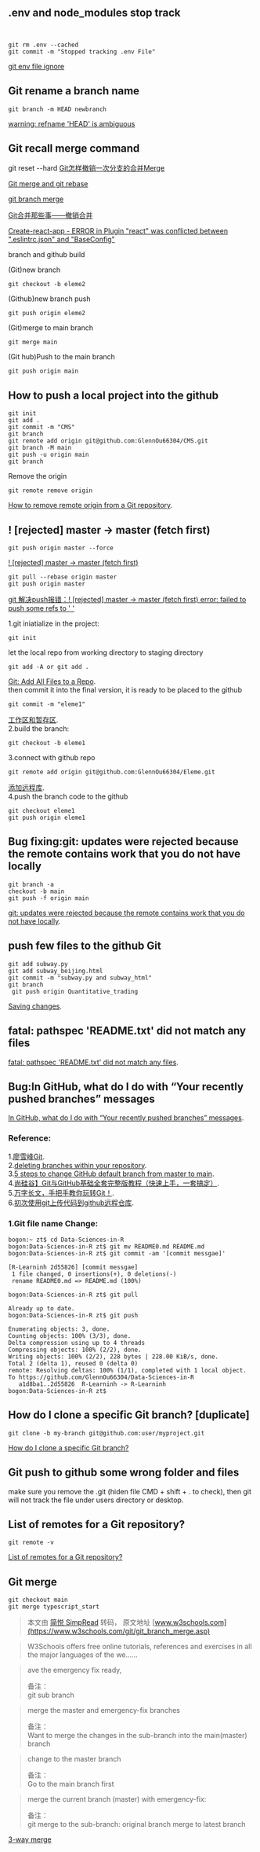 

## .env and node_modules stop track
```


git rm .env --cached
git commit -m "Stopped tracking .env File"
```
[git env file ignore](https://github.com/GlennOu66304/ticketsystem-mern)   
## Git rename a branch name
```
git branch -m HEAD newbranch
```
[warning: refname 'HEAD' is ambiguous](https://stackoverflow.com/questions/1692892/warning-refname-head-is-ambiguous)
## Git recall merge command
git reset --hard 
[Git怎样撤销一次分支的合并Merge](https://segmentfault.com/q/1010000000140446)

[Git merge and git rebase](https://www.perforce.com/blog/vcs/git-rebase-vs-git-merge-which-better)   

[git branch merge](https://www.w3schools.com/git/git_branch_merge.asp)   

[Git合并那些事——撤销合并](https://morningspace.github.io/tech/git-merge-stories-5/)   

[Create-react-app - ERROR in Plugin "react" was conflicted between ".eslintrc.json" and "BaseConfig"](https://stackoverflow.com/questions/70449712/create-react-app-error-in-plugin-react-was-conflicted-between-eslintrc-jso/70451413)


branch and github build

(Git)new branch
```
git checkout -b eleme2
```

(Github)new branch push 
```
git push origin eleme2
```

(Git)merge to main branch 
```
git merge main
```

(Git hub)Push to the main branch
```
git push origin main
```
## How to push a local project into the github
```
git init
git add .
git commit -m "CMS"
git branch
git remote add origin git@github.com:GlennOu66304/CMS.git
git branch -M main
git push -u origin main
git branch
```
Remove the origin
```
git remote remove origin
```
[How to remove remote origin from a Git repository](https://stackoverflow.com/questions/16330404/how-to-remove-remote-origin-from-a-git-repository).  

## ! [rejected] master -> master (fetch first)

```
git push origin master --force
```
[! [rejected] master -> master (fetch first)](https://stackoverflow.com/questions/28429819/rejected-master-master-fetch-first) 
```
git pull --rebase origin master
git push origin master
```
[git 解决push报错：! [rejected] master -> master (fetch first) error: failed to push some refs to ' '](https://blog.csdn.net/ourstronger/article/details/103460249?utm_medium=distribute.pc_relevant_t0.none-task-blog-2%7Edefault%7ECTRLIST%7Edefault-1.no_search_link&depth_1-utm_source=distribute.pc_relevant_t0.none-task-blog-2%7Edefault%7ECTRLIST%7Edefault-1.no_search_link)


1.git iniatialize in the project:
```
git init

```
let the local repo from working directory to staging directory
```
git add -A or git add . 
```
[Git: Add All Files to a Repo](https://stackabuse.com/git-add-all-files-to-a-repo).  
then commit it into the final version, it is ready to be placed to the github
```
git commit -m "eleme1"   
```
[工作区和暂存区](https://www.liaoxuefeng.com/wiki/896043488029600/897271968352576).  
2.build the branch:
```
git checkout -b eleme1
```
3.connect with github repo
```
git remote add origin git@github.com:GlennOu66304/Eleme.git 
```
[添加远程库](https://www.liaoxuefeng.com/wiki/896043488029600/900003767775424).  
4.push the branch code to the github
```
git checkout eleme1
git push origin eleme1
```
## Bug fixing:git: updates were rejected because the remote contains work that you do not have locally
```
git branch -a
checkout -b main
git push -f origin main
```
[git: updates were rejected because the remote contains work that you do not have locally](https://stackoverflow.com/questions/24357108/git-updates-were-rejected-because-the-remote-contains-work-that-you-do-not-have).  

## push few files to the github Git
```
git add subway.py
git add subway_beijing.html
git commit -m "subway.py and subway_html"
git branch
 git push origin Quantitative_trading
```
[Saving changes](https://www.atlassian.com/git/tutorials/saving-changes#:~:text=The%20git%20add%20command%20adds,until%20you%20run%20git%20commit%20.).  
## fatal: pathspec 'README.txt' did not match any files
[fatal: pathspec 'README.txt' did not match any files](https://stackoverflow.com/questions/47877925/fatal-pathspec-readme-txt-did-not-match-any-files). 
## Bug:In GitHub, what do I do with “Your recently pushed branches” messages
[In GitHub, what do I do with “Your recently pushed branches” messages](https://www.sitepoint.com/community/t/in-github-what-do-i-do-with-your-recently-pushed-branches-messages/306534).   
### Reference:
1.[廖雪峰Git](https://www.liaoxuefeng.com/wiki/896043488029600/900003767775424).   
2.[deleting branches within your repository](https://docs.github.com/en/github/collaborating-with-pull-requests/proposing-changes-to-your-work-with-pull-requests/creating-and-deleting-branches-within-your-repository).   
3.[5 steps to change GitHub default branch from master to main](https://stevenmortimer.com/5-steps-to-change-github-default-branch-from-master-to-main/).  
4.[尚硅谷】Git与GitHub基础全套完整版教程（快速上手，一套搞定）](https://www.bilibili.com/video/BV1pW411A7a5?p=9).   
5.[万字长文，手把手教你玩转Git！](https://juejin.cn/post/6847902219245715463#heading-36).   
6.[初次使用git上传代码到github远程仓库](https://zhuanlan.zhihu.com/p/138305054).  


### 1.Git file name Change:
```
bogon:~ zt$ cd Data-Sciences-in-R
bogon:Data-Sciences-in-R zt$ git mv README0.md README.md
bogon:Data-Sciences-in-R zt$ git commit -am '[commit messgae]'

[R-Learninh 2d55826] [commit messgae]
 1 file changed, 0 insertions(+), 0 deletions(-)
 rename README0.md => README.md (100%)
 
bogon:Data-Sciences-in-R zt$ git pull

Already up to date.
bogon:Data-Sciences-in-R zt$ git push

Enumerating objects: 3, done.
Counting objects: 100% (3/3), done.
Delta compression using up to 4 threads
Compressing objects: 100% (2/2), done.
Writing objects: 100% (2/2), 228 bytes | 228.00 KiB/s, done.
Total 2 (delta 1), reused 0 (delta 0)
remote: Resolving deltas: 100% (1/1), completed with 1 local object.
To https://github.com/GlennOu66304/Data-Sciences-in-R
   a1d8ba1..2d55826  R-Learninh -> R-Learninh
bogon:Data-Sciences-in-R zt$ 
```
## How do I clone a specific Git branch? [duplicate]
```
git clone -b my-branch git@github.com:user/myproject.git
```

[How do I clone a specific Git branch? ](https://stackoverflow.com/questions/1911109/how-do-i-clone-a-specific-git-branch)

## Git push to github some wrong folder and files
make sure you remove the .git (hiden file CMD + shift + . to check), then git will not track the file
under users directory or desktop.

## List of remotes for a Git repository?
```
git remote -v
```
[List of remotes for a Git repository?](https://stackoverflow.com/questions/10183724/list-of-remotes-for-a-git-repository)   

## Git merge
```
git checkout main
git merge typescript_start
```

> 本文由 [简悦 SimpRead](http://ksria.com/simpread/) 转码， 原文地址 [www.w3schools.com](https://www.w3schools.com/git/git_branch_merge.asp)

> W3Schools offers free online tutorials, references and exercises in all the major languages of the we......

> ave the emergency fix ready,
> 
> 备注：  
> git sub branch

> merge the master and emergency-fix branches
> 
> 备注：  
> Want to merge the changes in the sub-branch into the main(master) branch

> change to the master branch
> 
> 备注：  
> Go to the main branch first

> merge the current branch (master) with emergency-fix:
> 
> 备注：  
> git merge to the sub-branch: original branch merge to latest branch

[3-way merge](https://www.atlassian.com/git/tutorials/using-branches/git-merge)

